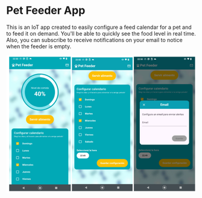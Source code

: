 # Pet Feeder App

This is an IoT app created to easily configure a feed calendar for a pet and to feed it on demand. You'll be able to quickly see the food level in real time. Also, you can subscribe to receive notifications on your email to notice when the feeder is empty.

![alt text](image.png)
